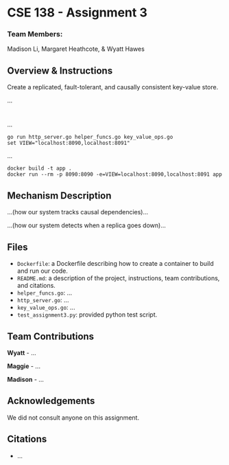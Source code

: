 # CSE 138 - Assignment 3

### Team Members:

Madison Li, Margaret Heathcote, & Wyatt Hawes

## Overview & Instructions

Create a replicated, fault-tolerant, and causally consistent key-value store.

...

#

...

```
go run http_server.go helper_funcs.go key_value_ops.go
set VIEW="localhost:8090,localhost:8091"
```
...

```
docker build -t app .
docker run --rm -p 8090:8090 -e=VIEW=localhost:8090,localhost:8091 app
```

## Mechanism Description

...(how our system tracks causal dependencies)...

...(how our system detects when a replica goes down)...

## Files

- `Dockerfile`: a Dockerfile describing how to create a container to build and run our code.
- `README.md`: a description of the project, instructions, team contributions, and citations.
- `helper_funcs.go`: ...
- `http_server.go`: ...
- `key_value_ops.go`: ...
- `test_assignment3.py`: provided python test script.

## Team Contributions

**Wyatt** - ...

**Maggie** - ...

**Madison** - ...

## Acknowledgements

We did not consult anyone on this assignment.

## Citations

- ...